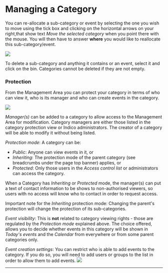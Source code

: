 # Managing a Category

You can re-allocate a sub-category or event by selecting the one you wish to move using the tick box and clicking on the horizontal arrows on your right,that show text *Move the selected category* when you point there with the mouse. You will then have to answer **where** you would like to reallocate this sub-category/event.

![](../assets/category_move.png)

To delete a sub-category and anything it contains or an event, select it and click on the bin. Categories cannot be deleted if they are not empty.

### Protection

From the Management Area you can protect your category in terms of who can view it, who is its manager and who can create events in the category.

![](../assets/category_protection_top.png)

*Manager(s)* can be added to a category to allow access to the Management Area for modification. Category managers are either those listed in the category protection view or Indico administrators. The creator of a category will be able to modify it without being listed.

*Protection mode*: A category can be:
- *Public*: Anyone can view events in it, or
- *Inheriting*: The protection mode of the parent category (see breadcrumbs under the page top banner) applies, or
- *Protected*: Only those users in the *Access control list* or administrators can access the category.

When a Category has _Inheriting_ or _Protected_ mode, the manager(s) can put a text of contact information to be shows to non-authorised viewers, so users with no access will know who to contact in order to request access.

Important note for the _Inheriting_ protection mode: Changing the parent's protection will change the protection of its sub-categories.

*Event visibility*: This is **not** related to category viewing rights - those are regulated by the *Protection mode* explained above.  The choice offered, allows you to decide whether events in this category will be shown in *Today's events* and the *Calendar* from everywhere or from some parent categories only.


*Event creation settings*: You can restrict who is able to add events to the category. If you do so, you will need to add users or groups to the list in order to allow them to add events.
![](../assets/category_event_creation_settings.png)


------------------------------------------------------------------------
